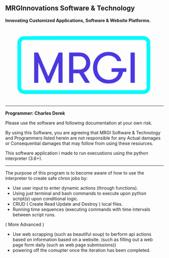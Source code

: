 ## MRGInnovations Software & Technology
**Innovating Customized Applications, Software & Website Platforms.**
![alt text](https://raw.githubusercontent.com/CharlesDerek/MRGI-SAR_Application_002_censored/master/images/MRGI-Animated-single.gif)

------------------------------------
**Programmer: Charles Derek**

Please use the software and following documentation at your own risk.


By using this Software, you are agreeing that MRGI Software & Technology and Programmers listed herein are not responsible for any Actual damages
 or Consequential damages that may follow from using these resources.



This software application i made to run execustions using the python interpreter (3.6+).


------------------------------------


The purpose of this program is to become aware of how to use the interpreter to create safe chron jobs by:
 - Use user input to enter dynamic actions (through functions).
 - Using just terminal and bash commands to execute upon python script(s) upon conditional logic.
 - CRUD ( Create Read Update and Destroy ) local files.
 - Running time sequences (executing commands with time intervals between script runs.
 
 ( More Advanced )
 - Use web scrapping (such as beautiful soup) to berform api actions based on information based on a website.
  (such as filling out a web page form daily (such as web page submissions))
 - powering off the comupter once the iteration has been completed.
